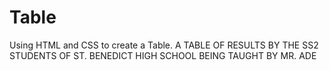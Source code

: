 # Table
Using HTML and CSS to create a Table.
A TABLE OF RESULTS BY THE SS2 STUDENTS OF ST. BENEDICT HIGH SCHOOL BEING TAUGHT BY MR. ADE
